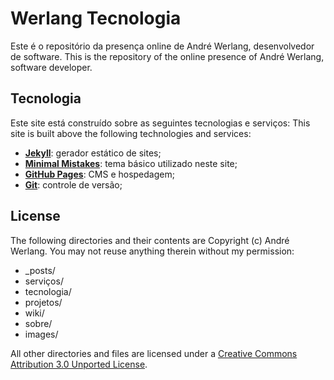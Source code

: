# Werlang Tecnologia

Este é o repositório da presença online de André Werlang, desenvolvedor de software. 
This is the repository of the online presence of André Werlang, software developer.

## Tecnologia

Este site está construído sobre as seguintes tecnologias e serviços:
This site is built above the following technologies and services:

* **[Jekyll](http://jekyllrb.com/)**: gerador estático de sites;
* **[Minimal Mistakes](http://mmistakes.github.io/minimal-mistakes)**: tema básico utilizado neste site;
* **[GitHub Pages](https://pages.github.com/)**: CMS e hospedagem; 
* **[Git](https://git-scm.com/)**: controle de versão; 

## License

The following directories and their contents are Copyright (c) André Werlang. You may not reuse anything therein without my permission:

* _posts/
* serviços/
* tecnologia/
* projetos/
* wiki/
* sobre/
* images/

All other directories and files are licensed under a 
[Creative Commons Attribution 3.0 Unported License](http://creativecommons.org/licenses/by/3.0/deed.en_US).
